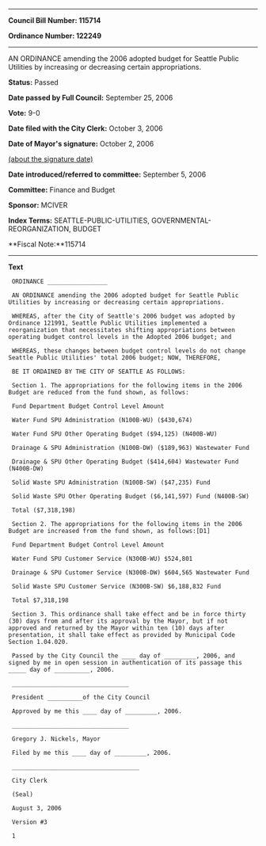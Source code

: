 

********

**Council Bill Number: 115714**
   
**Ordinance Number: 122249**
********

 AN ORDINANCE amending the 2006 adopted budget for Seattle Public Utilities by increasing or decreasing certain appropriations.

**Status:** Passed
   
**Date passed by Full Council:** September 25, 2006
   
**Vote:** 9-0
   
**Date filed with the City Clerk:** October 3, 2006
   
**Date of Mayor's signature:** October 2, 2006
   
[(about the signature date)](/~public/approvaldate.htm)
   
   
   
**Date introduced/referred to committee:** September 5, 2006
   
**Committee:** Finance and Budget
   
**Sponsor:** MCIVER
   
   
**Index Terms:** SEATTLE-PUBLIC-UTILITIES, GOVERNMENTAL-REORGANIZATION, BUDGET

**Fiscal Note:**115714

********

**Text**
   
```
 ORDINANCE _________________

 AN ORDINANCE amending the 2006 adopted budget for Seattle Public Utilities by increasing or decreasing certain appropriations.

 WHEREAS, after the City of Seattle's 2006 budget was adopted by Ordinance 121991, Seattle Public Utilities implemented a reorganization that necessitates shifting appropriations between operating budget control levels in the Adopted 2006 budget; and

 WHEREAS, these changes between budget control levels do not change Seattle Public Utilities' total 2006 budget; NOW, THEREFORE,

 BE IT ORDAINED BY THE CITY OF SEATTLE AS FOLLOWS:

 Section 1. The appropriations for the following items in the 2006 Budget are reduced from the fund shown, as follows:

 Fund Department Budget Control Level Amount

 Water Fund SPU Administration (N100B-WU) ($430,674)

 Water Fund SPU Other Operating Budget ($94,125) (N400B-WU)

 Drainage & SPU Administration (N100B-DW) ($189,963) Wastewater Fund

 Drainage & SPU Other Operating Budget ($414,604) Wastewater Fund (N400B-DW)

 Solid Waste SPU Administration (N100B-SW) ($47,235) Fund

 Solid Waste SPU Other Operating Budget ($6,141,597) Fund (N400B-SW)

 Total ($7,318,198)

 Section 2. The appropriations for the following items in the 2006 Budget are increased from the fund shown, as follows:[D1]

 Fund Department Budget Control Level Amount

 Water Fund SPU Customer Service (N300B-WU) $524,801

 Drainage & SPU Customer Service (N300B-DW) $604,565 Wastewater Fund

 Solid Waste SPU Customer Service (N300B-SW) $6,188,832 Fund

 Total $7,318,198

 Section 3. This ordinance shall take effect and be in force thirty (30) days from and after its approval by the Mayor, but if not approved and returned by the Mayor within ten (10) days after presentation, it shall take effect as provided by Municipal Code Section 1.04.020.

 Passed by the City Council the ____ day of _________, 2006, and signed by me in open session in authentication of its passage this _____ day of __________, 2006.

 _________________________________

 President __________of the City Council

 Approved by me this ____ day of _________, 2006.

 _________________________________

 Gregory J. Nickels, Mayor

 Filed by me this ____ day of _________, 2006.

 ____________________________________

 City Clerk

 (Seal)

 August 3, 2006

 Version #3

 1

```
